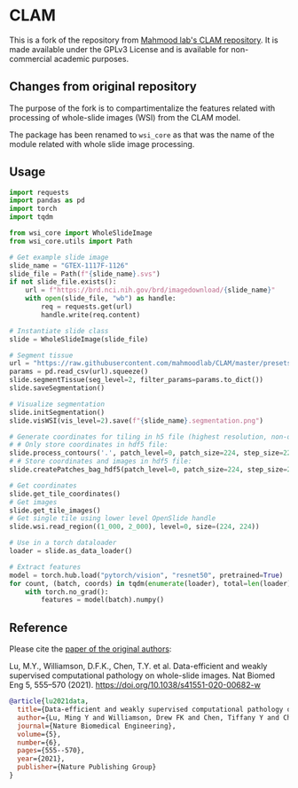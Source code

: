CLAM
====
This is a fork of the repository from [Mahmood lab's CLAM repository](https://github.com/mahmoodlab/CLAM).
It is made available under the GPLv3 License and is available for non-commercial academic purposes.


## Changes from original repository

The purpose of the fork is to compartimentalize the features related with processing of whole-slide images (WSI) from the CLAM model.

The package has been renamed to `wsi_core` as that was the name of the module related with whole slide image processing.

## Usage

```python
import requests
import pandas as pd
import torch
import tqdm

from wsi_core import WholeSlideImage
from wsi_core.utils import Path

# Get example slide image
slide_name = "GTEX-1117F-1126"
slide_file = Path(f"{slide_name}.svs")
if not slide_file.exists():
    url = f"https://brd.nci.nih.gov/brd/imagedownload/{slide_name}"
    with open(slide_file, "wb") as handle:
        req = requests.get(url)
        handle.write(req.content)

# Instantiate slide class
slide = WholeSlideImage(slide_file)

# Segment tissue
url = "https://raw.githubusercontent.com/mahmoodlab/CLAM/master/presets/bwh_biopsy.csv"
params = pd.read_csv(url).squeeze()
slide.segmentTissue(seg_level=2, filter_params=params.to_dict())
slide.saveSegmentation()

# Visualize segmentation
slide.initSegmentation()
slide.visWSI(vis_level=2).save(f"{slide_name}.segmentation.png")

# Generate coordinates for tiling in h5 file (highest resolution, non-overlapping tiles)
# # Only store coordinates in hdf5 file:
slide.process_contours('.', patch_level=0, patch_size=224, step_size=224)
# # Store coordinates and images in hdf5 file:
slide.createPatches_bag_hdf5(patch_level=0, patch_size=224, step_size=224)

# Get coordinates
slide.get_tile_coordinates()
# Get images
slide.get_tile_images()
# Get single tile using lower level OpenSlide handle
slide.wsi.read_region((1_000, 2_000), level=0, size=(224, 224))

# Use in a torch dataloader
loader = slide.as_data_loader()

# Extract features
model = torch.hub.load("pytorch/vision", "resnet50", pretrained=True) 
for count, (batch, coords) in tqdm(enumerate(loader), total=len(loader)):
    with torch.no_grad(): 
        features = model(batch).numpy()
```

## Reference
Please cite the [paper of the original authors](https://www.nature.com/articles/s41551-020-00682-w):

Lu, M.Y., Williamson, D.F.K., Chen, T.Y. et al. Data-efficient and weakly supervised computational pathology on whole-slide images. Nat Biomed Eng 5, 555–570 (2021). https://doi.org/10.1038/s41551-020-00682-w

```bibtex
@article{lu2021data,
  title={Data-efficient and weakly supervised computational pathology on whole-slide images},
  author={Lu, Ming Y and Williamson, Drew FK and Chen, Tiffany Y and Chen, Richard J and Barbieri, Matteo and Mahmood, Faisal},
  journal={Nature Biomedical Engineering},
  volume={5},
  number={6},
  pages={555--570},
  year={2021},
  publisher={Nature Publishing Group}
}
```

